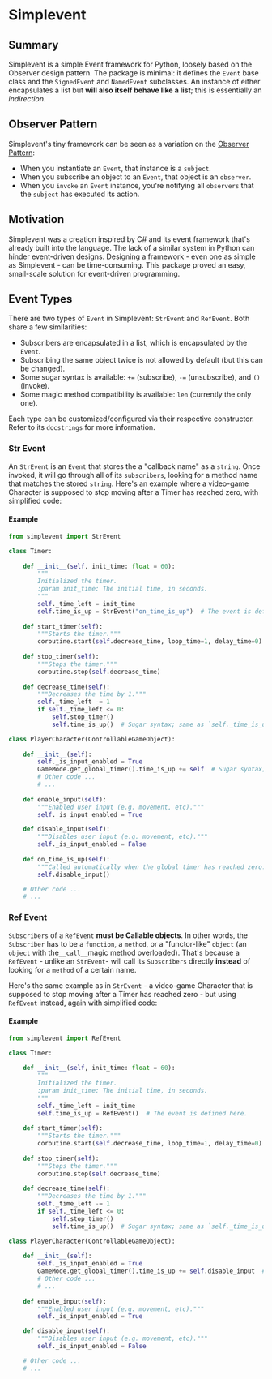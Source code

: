# Simplevent

## Summary

Simplevent is a simple Event framework for Python, loosely based on the Observer design pattern. The package is minimal:
it defines the `Event` base class and the `SignedEvent` and `NamedEvent` subclasses. An instance of either encapsulates
a list but **will also itself behave like a list**; this is essentially an _indirection_.

## Observer Pattern

Simplevent's tiny framework can be seen as a variation on the [Observer Pattern](https://en.wikipedia.org/wiki/Observer_pattern):

- When you instantiate an `Event`, that instance is a `subject`.
- When you subscribe an object to an `Event`, that object is an `observer`.
- When you `invoke` an `Event` instance, you're notifying all `observers` that the `subject` has executed its action.

## Motivation

Simplevent was a creation inspired by C# and its event framework that's already built into the language. The lack of a 
similar system in Python can hinder event-driven designs. Designing a framework - even one as simple as Simplevent - 
can be time-consuming. This package proved an easy, small-scale solution for event-driven programming.

## Event Types

There are two types of `Event` in Simplevent: `StrEvent` and `RefEvent`. Both share a few similarities:

- Subscribers are encapsulated in a list, which is encapsulated by the `Event`.
- Subscribing the same object twice is not allowed by default (but this can be changed).
- Some sugar syntax is available: `+=` (subscribe), `-=` (unsubscribe), and `()` (invoke).
- Some magic method compatibility is available: `len` (currently the only one).

Each type can be customized/configured via their respective constructor. Refer to its `docstrings` for more information.

### Str Event

An `StrEvent` is an `Event` that stores the a "callback name" as a `string`. Once invoked, it will go through all of its 
`subscribers`, looking for a method name that matches the stored `string`. Here's an example where a video-game Character 
is supposed to stop moving after a Timer has reached zero, with simplified code:

#### Example
```python
from simplevent import StrEvent

class Timer:
    
    def __init__(self, init_time: float = 60):
        """
        Initialized the timer.
        :param init_time: The initial time, in seconds.
        """
        self._time_left = init_time
        self.time_is_up = StrEvent("on_time_is_up")  # The event is defined here.
    
    def start_timer(self):
        """Starts the timer."""
        coroutine.start(self.decrease_time, loop_time=1, delay_time=0)
        
    def stop_timer(self):
        """Stops the timer."""
        coroutine.stop(self.decrease_time)
    
    def decrease_time(self):
        """Decreases the time by 1."""
        self._time_left -= 1
        if self._time_left <= 0:
            self.stop_timer()
            self.time_is_up()  # Sugar syntax; same as `self._time_is_up.invoke()`

class PlayerCharacter(ControllableGameObject):
    
    def __init__(self):
        self._is_input_enabled = True
        GameMode.get_global_timer().time_is_up += self  # Sugar syntax; same as `self._time_is_up.add(self)`
        # Other code ...
        # ...
        
    def enable_input(self):
        """Enabled user input (e.g. movement, etc)."""
        self._is_input_enabled = True

    def disable_input(self):
        """Disables user input (e.g. movement, etc)."""
        self._is_input_enabled = False
        
    def on_time_is_up(self):
        """Called automatically when the global timer has reached zero."""
        self.disable_input()

    # Other code ...
    # ...
```

### Ref Event

`Subscribers` of a `RefEvent` **must be Callable objects**. In other words, the `Subscriber` has to be a `function`, a `method`, 
or a "functor-like" `object` (an `object` with the`__call__`magic method overloaded). That's because a `RefEvent` - unlike 
an `StrEvent`- will call its `Subscribers` directly **instead** of looking for a `method` of a certain name.

Here's the same example as in `StrEvent` - a video-game Character that is supposed to stop moving after a Timer has reached 
zero - but using `RefEvent` instead, again with simplified code:

#### Example
```python
from simplevent import RefEvent

class Timer:
    
    def __init__(self, init_time: float = 60):
        """
        Initialized the timer.
        :param init_time: The initial time, in seconds.
        """
        self._time_left = init_time
        self.time_is_up = RefEvent()  # The event is defined here.
    
    def start_timer(self):
        """Starts the timer."""
        coroutine.start(self.decrease_time, loop_time=1, delay_time=0)
        
    def stop_timer(self):
        """Stops the timer."""
        coroutine.stop(self.decrease_time)
    
    def decrease_time(self):
        """Decreases the time by 1."""
        self._time_left -= 1
        if self._time_left <= 0:
            self.stop_timer()
            self.time_is_up()  # Sugar syntax; same as `self._time_is_up.invoke()`

class PlayerCharacter(ControllableGameObject):
    
    def __init__(self):
        self._is_input_enabled = True
        GameMode.get_global_timer().time_is_up += self.disable_input  # Sugar syntax; same as `self._time_is_up.add(self.disable_input)`
        # Other code ...
        # ...
        
    def enable_input(self):
        """Enabled user input (e.g. movement, etc)."""
        self._is_input_enabled = True

    def disable_input(self):
        """Disables user input (e.g. movement, etc)."""
        self._is_input_enabled = False

    # Other code ...
    # ...
```
